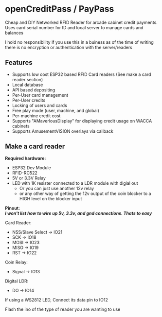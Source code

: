 # openCreditPass / PayPass
Cheap and DIY Networked RFID Reader for arcade cabinet credit payments. Uses card serial number for ID and local server to manage cards and balances

I hold no responsibility if you use this in a buiness as of the time of writing there is no encryption or authentication with the server/readers

## Features
* Supports low cost ESP32 based RFID Card readers (See make a card reader section)
* Local database
* API based depositing
* Per-User card management
* Per-User credits
* Locking of users and cards
* Free play mode (user, machine, and global)
* Per-machine credit cost
* Supports "AMaverlousDisplay" for displaying credit usage on WACCA cabinets
* Supports AmusementVISION overlays via callback

## Make a card reader
**Required hardware:**<br/>
* ESP32 Dev Module
* RFID-RC522
* 5V or 3.3V Relay
* LED with 1K resister connected to a LDR module with digial out
  * Or you can just use another 12v relay
  * or any other way of getting the 12v output of the coin blocker to a HIGH level on the blocker input

**Pinout:**<br/>
***I won't list how to wire up 5v, 3.3v, and gnd connections. Thats to easy***<br/>

Card Reader:<br/>
* NSS/Slave Select -> IO21
* SCK -> IO18
* MOSI -> IO23
* MISO -> IO19
* RST -> IO22

Coin Relay:<br/>
* Signal -> IO13

Digital LDR:<br/>
* DO -> IO14

If using a WS2812 LED, Connect its data pin to IO12

Flash the ino of the type of reader you are wanting to use
